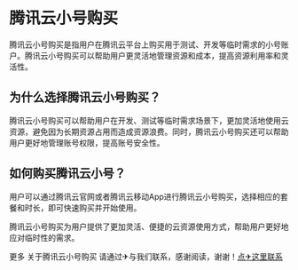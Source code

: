 # 腾讯云小号购买

腾讯云小号购买是指用户在腾讯云平台上购买用于测试、开发等临时需求的小号账户。腾讯云小号购买可以帮助用户更灵活地管理资源和成本，提高资源利用率和灵活性。

## 为什么选择腾讯云小号购买？

腾讯云小号购买可以帮助用户在开发、测试等临时需求场景下，更加灵活地使用云资源，避免因为长期资源占用而造成资源浪费。同时，腾讯云小号购买还可以帮助用户更好地管理账号权限，提高账号安全性。

## 如何购买腾讯云小号？

用户可以通过腾讯云官网或者腾讯云移动App进行腾讯云小号购买，选择相应的套餐和时长，即可快速购买并开始使用。

腾讯云小号购买为用户提供了更加灵活、便捷的云资源使用方式，帮助用户更好地应对临时性的需求。

更多 关于腾讯云小号购买 请通过✈与我们联系，感谢阅读，谢谢！[点✈这里联系](https://acc.k02.cc)